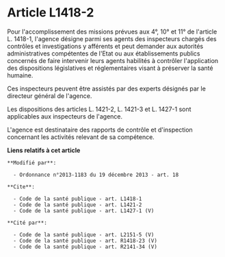 # Article L1418-2

Pour l'accomplissement des missions prévues aux 4°, 10° et 11° de l'article L. 1418-1, l'agence désigne parmi ses agents des
inspecteurs chargés des contrôles et investigations y afférents et peut demander aux autorités administratives compétentes de
l'Etat ou aux établissements publics concernés de faire intervenir leurs agents habilités à contrôler l'application des
dispositions législatives et réglementaires visant à préserver la santé humaine. 

Ces inspecteurs peuvent être assistés par des experts désignés par le directeur général de l'agence. 

Les dispositions des articles L. 1421-2, L. 1421-3 et L. 1427-1 sont applicables aux inspecteurs de l'agence. 

L'agence est destinataire des rapports de contrôle et d'inspection concernant les activités relevant de sa compétence.

**Liens relatifs à cet article**

	**Modifié par**:

	  - Ordonnance n°2013-1183 du 19 décembre 2013 - art. 18

	**Cite**:

	  - Code de la santé publique - art. L1418-1
	  - Code de la santé publique - art. L1421-2
	  - Code de la santé publique - art. L1427-1 (V)

	**Cité par**:

	  - Code de la santé publique - art. L2151-5 (V)
	  - Code de la santé publique - art. R1418-23 (V)
	  - Code de la santé publique - art. R2141-34 (V)
